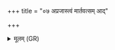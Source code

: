 +++
title = "०७ अप्रजास्त्वं मार्तवत्सम् आद्"

+++
<details><summary>मूलम् (GR)</summary>

अप्रजास्त्वं मार्तवत्सम्  
आद् रोदम् अघम् आवयम् । +++(Bhatt. aghav)+++  
वृक्षाद् इव स्रजं कृत्वा-  
-अप्रिये प्रति मुञ्च तत् ॥
</details>